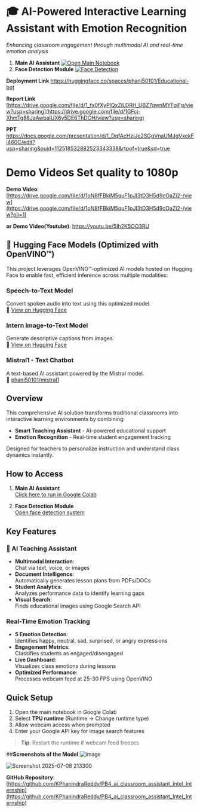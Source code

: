 
# 🎓 AI-Powered Interactive Learning Assistant with Emotion Recognition  
*Enhancing classroom engagement through multimodal AI and real-time emotion analysis*
1. **Main AI Assistant** 
[![Open Main Notebook](https://colab.research.google.com/assets/colab-badge.svg)](https://colab.research.google.com/github/KPhanindraReddy/PB4_ai_classroom_assistant_Intel_Internship/blob/main/Problem_Statement_4_intel_edu_bot.ipynb)
2. **Face Detection Module** 
[![Face Detection](https://colab.research.google.com/assets/colab-badge.svg)](https://colab.research.google.com/drive/1YX1nbhvvcgal4jYkjRnPZG2IrhMjov_j)

**Deployment Link** https://huggingface.co/spaces/phani50101/Educational-bot

**Report Link** [https://drive.google.com/file/d/1_fx0fXyPlQxZiLDRH_UBZ7qwnMYFqiFg/view?usp=sharing](https://drive.google.com/file/d/1GFci-XhmTg88JaAwbalUX6y5DE6ThDOH/view?usp=sharing)


**PPT**  https://docs.google.com/presentation/d/1_DqfAcHziJe2SGgVnaUMJgVxekFi460C/edit?usp=sharing&ouid=112518532882523343338&rtpof=true&sd=true

# Demo Videos Set quality to 1080p

**Demo Video**:  [https://drive.google.com/file/d/1oN8fFBkiM5quF1pJI3tD3H5d9cOaZi2-/view](https://drive.google.com/file/d/1oN8fFBkiM5quF1pJI3tD3H5d9cOaZi2-/view?pli=1)

**or**
**Demo Video(Youtube)**: https://youtu.be/5Ih2K5OO3RU

## 🤗 Hugging Face Models (Optimized with OpenVINO™)

This project leverages OpenVINO™-optimized AI models hosted on Hugging Face to enable fast, efficient inference across multiple modalities:
###  Speech-to-Text Model  
Convert spoken audio into text using this optimized model.  
🔗 [View on Hugging Face](https://huggingface.co/phani50101/speech_to_text/tree/main)

###  Intern Image-to-Text Model  
Generate descriptive captions from images.  
🔗 [View on Hugging Face](https://huggingface.co/phani50101/intern_image_to_text/tree/main)

###  Mistral1 - Text Chatbot  
A text-based AI assistant powered by the Mistral model.  
🔗 [phani50101/mistral1](https://huggingface.co/phani50101/mistral1/tree/main)

## **Overview**
This comprehensive AI solution transforms traditional classrooms into interactive learning environments by combining:
- **Smart Teaching Assistant** - AI-powered educational support
- **Emotion Recognition** - Real-time student engagement tracking

Designed for teachers to personalize instruction and understand class dynamics instantly.

## **How to Access**
1. **Main AI Assistant**  
   [Click here to run in Google Colab](https://colab.research.google.com/github/KPhanindraReddy/PB4_ai_classroom_assistant_Intel_Internship/blob/main/Problem_Statement_4_intel_edu_bot.ipynb)  
   

2. **Face Detection Module**  
   [Open face detection system](https://colab.research.google.com/drive/1YX1nbhvvcgal4jYkjRnPZG2IrhMjov_j)

## **Key Features**

### 🤖 AI Teaching Assistant
- **Multimodal Interaction**:  
  Chat via text, voice, or images
- **Document Intelligence**:  
  Automatically generates lesson plans from PDFs/DOCs
- **Student Analytics**:  
  Analyzes performance data to identify learning gaps
- **Visual Search**:  
  Finds educational images using Google Search API

### Real-Time Emotion Tracking
- **5 Emotion Detection**:  
  Identifies happy, neutral, sad, surprised, or angry expressions
- **Engagement Metrics**:  
  Classifies students as engaged/disengaged
- **Live Dashboard**:  
  Visualizes class emotions during lessons
- **Optimized Performance**:  
  Processes webcam feed at 25-30 FPS using OpenVINO

## Quick Setup
1. Open the main notebook in Google Colab
2. Select **TPU runtime** (Runtime → Change runtime type)
3. Allow webcam access when prompted
4. Enter your Google API key for image search features

> **Tip**: Restart the runtime if webcam feed freezes




 ##**Screenshots of the Model**
 ![image](https://github.com/user-attachments/assets/cfdadb96-e24c-4a67-ad25-b127ebc970b5)
 
![Screenshot 2025-07-08 213300](https://github.com/user-attachments/assets/2bdef1a3-f73c-4b4c-bcd1-191c7571d2ce)




**GitHub Repository**:  
[https://github.com/KPhanindraReddy/PB4_ai_classroom_assistant_Intel_Internship](https://github.com/KPhanindraReddy/PB4_ai_classroom_assistant_Intel_Internship)  

